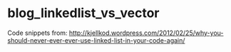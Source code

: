 blog_linkedlist_vs_vector
=========================

Code snippets from:   http://kjellkod.wordpress.com/2012/02/25/why-you-should-never-ever-ever-use-linked-list-in-your-code-again/
